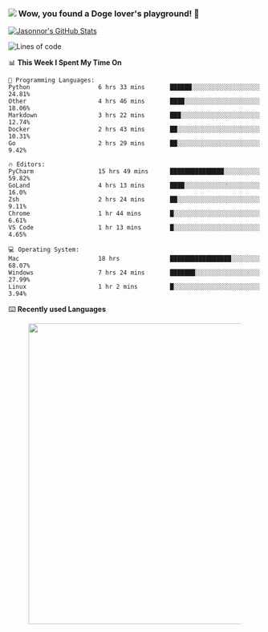 ### ![](https://i.imgur.com/GGIpA8z.png) Wow, you found a Doge lover's playground! 👋

[![Jasonnor's GitHub Stats](https://github-readme-stats.vercel.app/api?username=Jasonnor&custom_title=Jasonnor%27s%20GitHub%20Stats&show_icons=true&count_private=true&include_all_commits=true)](https://github.com/anuraghazra/github-readme-stats)

<!--START_SECTION:waka-->
![Lines of code](https://img.shields.io/badge/From%20Hello%20World%20I%27ve%20Written-10.4%20million%20lines%20of%20code-blue)

📊 **This Week I Spent My Time On** 

```text
💬 Programming Languages: 
Python                   6 hrs 33 mins       ██████░░░░░░░░░░░░░░░░░░░   24.81% 
Other                    4 hrs 46 mins       ████░░░░░░░░░░░░░░░░░░░░░   18.06% 
Markdown                 3 hrs 22 mins       ███░░░░░░░░░░░░░░░░░░░░░░   12.74% 
Docker                   2 hrs 43 mins       ██░░░░░░░░░░░░░░░░░░░░░░░   10.31% 
Go                       2 hrs 29 mins       ██░░░░░░░░░░░░░░░░░░░░░░░   9.42%

🔥 Editors: 
PyCharm                  15 hrs 49 mins      ███████████████░░░░░░░░░░   59.82% 
GoLand                   4 hrs 13 mins       ████░░░░░░░░░░░░░░░░░░░░░   16.0% 
Zsh                      2 hrs 24 mins       ██░░░░░░░░░░░░░░░░░░░░░░░   9.11% 
Chrome                   1 hr 44 mins        █░░░░░░░░░░░░░░░░░░░░░░░░   6.61% 
VS Code                  1 hr 13 mins        █░░░░░░░░░░░░░░░░░░░░░░░░   4.65%

💻 Operating System: 
Mac                      18 hrs              █████████████████░░░░░░░░   68.07% 
Windows                  7 hrs 24 mins       ███████░░░░░░░░░░░░░░░░░░   27.99% 
Linux                    1 hr 2 mins         █░░░░░░░░░░░░░░░░░░░░░░░░   3.94%

```


<!--END_SECTION:waka-->

⌨️ **Recently used Languages**

<figure><img src="https://wakatime.com/share/@Jasonnor/ba2ddbf9-443a-4002-bf8c-e4be2d88f28e.svg" width="600" /></figure>

<!--
**Jasonnor/Jasonnor** is a ✨ _special_ ✨ repository because its `README.md` (this file) appears on your GitHub profile.

Here are some ideas to get you started:

- 🔭 I’m currently working on ...
- 🌱 I’m currently learning ...
- 👯 I’m looking to collaborate on ...
- 🤔 I’m looking for help with ...
- 💬 Ask me about ...
- 📫 How to reach me: ...
- 😄 Pronouns: ...
- ⚡ Fun fact: ...

#### I’m currently studying 📜

- Python ASGI Server
- Message Queue
- Self-supervised learning
-->
